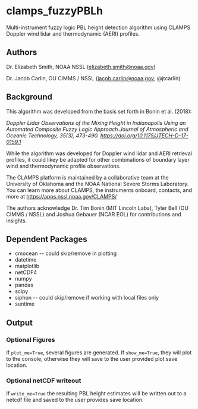 # clamps_fuzzyPBLh
Multi-instrument fuzzy logic PBL height detection algorithm using CLAMPS Doppler wind lidar and thermodynamic (AERI) profiles.

## Authors
Dr. Elizabeth Smith, NOAA NSSL (elizabeth.smith@noaa.gov)

Dr. Jacob Carlin, OU CIMMS / NSSL (jacob.carlin@noaa.gov; @jtcarlin)

## Background
This algorithm was developed from the basis set forth in Bonin et al. (2018):

*Doppler Lidar Observations of the Mixing Height in Indianapolis Using an Automated Composite Fuzzy Logic Approach
Journal of Atmospheric and Oceanic Technology, 35(3), 473-490. https://doi.org/10.1175/JTECH-D-17-0159.1*

While the algorithm was developed for Doppler wind lidar and AERI retrieval profiles, it could likey be adapted for other combinations of boundary layer wind and thermodynamic profile observations.

The CLAMPS platform is maintained by a collaborative team at the University of Oklahoma and the NOAA National Severe Storms Laboratory. You can learn more about CLAMPS, the instruments onboard, contacts, and more at https://apps.nssl.noaa.gov/CLAMPS/

The authors acknowledge Dr. Tim Bonin (MIT Lincoln Labs), Tyler Bell (OU CIMMS / NSSL) and Joshua Gebauer (NCAR EOL) for contributions and insights.

## Dependent Packages

- cmocean -- could skip/remove in plotting
- datetime
- matplotlib
- netCDF4
- numpy
- pandas
- scipy
- siphon -- could skip/remove if working with local files only
- suntime

## Output

### Optional Figures 
If `plot_me=True`, several figures are generated. If `show_me=True`, they will plot to the console, otherwise they will save to the user provided plot save location. 

### Optional netCDF writeout
If `write_me=True` the resulting PBL height estimates will be written out to a netcdf file and saved to the user provides save location. 



 
